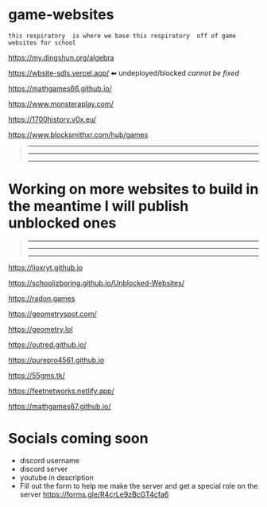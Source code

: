 # game-websites



``this respiratory  is where we base this respiratory  off of game websites for school``


  
  https://my.dingshun.org/algebra 

  https://wbsite-sdls.vercel.app/ ⬅ undeployed/blocked _cannot be fixed_
  
  https://mathgames66.github.io/
  
  https://www.monsteraplay.com/
  
  https://1700history.v0x.eu/
  
  https://www.blocksmithxr.com/hub/games

> -------------------------------------------------------------------------------------------------------
> -------------------------------------------------------------------------------------------------------
> -------------------------------------------------------------------------------------------------------
# Working on more websites to build in the meantime I will publish unblocked ones
> -------------------------------------------------------------------------------------------------------
> -------------------------------------------------------------------------------------------------------
> -------------------------------------------------------------------------------------------------------


https://lioxryt.github.io

https://schoolizboring.github.io/Unblocked-Websites/

https://radon.games

https://geometryspot.com/

https://geometry.lol

https://outred.github.io/

https://purepro4561.github.io

https://55gms.tk/

https://feetnetworks.netlify.app/

https://mathgames67.github.io/

# Socials coming soon 

- discord username
- discord server
- youtube  in description
- Fill out the form to help me make the server and get a special role on the server https://forms.gle/R4crLe9zBcGT4cfa6

